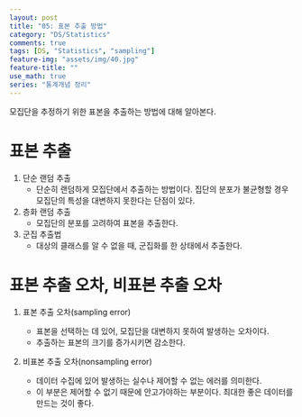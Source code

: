 ```yaml
---
layout: post
title: "05: 표본 추출 방법"
category: "DS/Statistics"
comments: true
tags: [DS, "Statistics", "sampling"]
feature-img: "assets/img/40.jpg"
feature-title: ""
use_math: true
series: "통계개념 정리"
---
```


모집단을 추정하기 위한 표본을 추출하는 방법에 대해 알아본다.

# 표본 추출

1. 단순 랜덤 추출
   - 단순히 랜덤하게 모집단에서 추출하는 방법이다. 집단의 분포가 불균형할 경우 모집단의 특성을 대변하지 못한다는 단점이 있다.
2. 층화 랜덤 추출
   - 모집단의 분포를 고려하여 표본을 추출한다.
3. 군집 추출법
   - 대상의 클래스를 알 수 없을 때, 군집화를 한 상태에서 추출한다.

# 표본 추출 오차, 비표본 추출 오차

1. 표본 추출 오차(sampling error)

   - 표본을 선택하는 데 있어, 모집단을 대변하지 못하여 발생하는 오차이다.
   - 추출하는 표본의 크기를 증가시키면 감소한다.

2. 비표본 추출 오차(nonsampling error)
   - 데이터 수집에 있어 발생하는 실수나 제어할 수 없는 에러를 의미한다.
   - 이 부분은 제어할 수 없기 때문에 안고가야하는 부분이다. 최대한 좋은 데이터를 만드는 것이 좋다.
